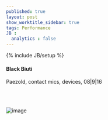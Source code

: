 ```yaml
---
published: true
layout: post
show_worktitle_sidebar: true
tags: Performance
JB :
  analytics : false
---
```


{% include JB/setup %}


<p>
<h4>Black Biuti</h4>	
Paezold, contact mics, devices, 08|9|16 

<br /><br />
</p>

<img src="{{ site.url }}/images/blackbiuti.jpg" alt="image">

